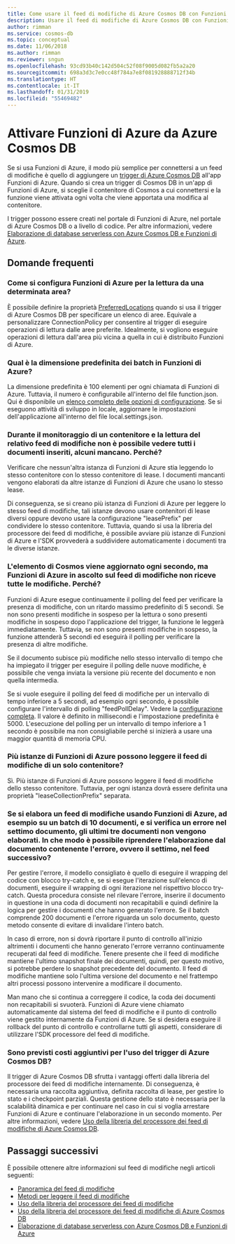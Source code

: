 ```yaml
---
title: Come usare il feed di modifiche di Azure Cosmos DB con Funzioni di Azure
description: Usare il feed di modifiche di Azure Cosmos DB con Funzioni di Azure
author: rimman
ms.service: cosmos-db
ms.topic: conceptual
ms.date: 11/06/2018
ms.author: rimman
ms.reviewer: sngun
ms.openlocfilehash: 93cd93b40c142d504c52f08f9005d082fb5a2a20
ms.sourcegitcommit: 698a3d3c7e0cc48f784a7e8f081928888712f34b
ms.translationtype: HT
ms.contentlocale: it-IT
ms.lasthandoff: 01/31/2019
ms.locfileid: "55469482"
---
```

# <a name="trigger-azure-functions-from-azure-cosmos-db"></a>Attivare Funzioni di Azure da Azure Cosmos DB

Se si usa Funzioni di Azure, il modo più semplice per connettersi a un feed di modifiche è quello di aggiungere un [trigger di Azure Cosmos DB](../azure-functions/functions-bindings-cosmosdb-v2.md#trigger) all'app Funzioni di Azure. Quando si crea un trigger di Cosmos DB in un'app di Funzioni di Azure, si sceglie il contenitore di Cosmos a cui connettersi e la funzione viene attivata ogni volta che viene apportata una modifica al contenitore.

I trigger possono essere creati nel portale di Funzioni di Azure, nel portale di Azure Cosmos DB o a livello di codice. Per altre informazioni, vedere [Elaborazione di database serverless con Azure Cosmos DB e Funzioni di Azure](serverless-computing-database.md).

## <a name="frequently-asked-questions"></a>Domande frequenti

### <a name="how-can-i-configure-azure-functions-to-read-from-a-particular-region"></a>Come si configura Funzioni di Azure per la lettura da una determinata area?

È possibile definire la proprietà [PreferredLocations](https://docs.microsoft.com/dotnet/api/microsoft.azure.documents.client.connectionpolicy.preferredlocations?view=azure-dotnet#Microsoft_Azure_Documents_Client_ConnectionPolicy_PreferredLocations) quando si usa il trigger di Azure Cosmos DB per specificare un elenco di aree. Equivale a personalizzare ConnectionPolicy per consentire al trigger di eseguire operazioni di lettura dalle aree preferite. Idealmente, si vogliono eseguire operazioni di lettura dall'area più vicina a quella in cui è distribuito Funzioni di Azure.

### <a name="what-is-the-default-size-of-batches-in-azure-functions"></a>Qual è la dimensione predefinita dei batch in Funzioni di Azure?

La dimensione predefinita è 100 elementi per ogni chiamata di Funzioni di Azure. Tuttavia, il numero è configurabile all'interno del file function.json. Qui è disponibile un [elenco completo delle opzioni di configurazione](../azure-functions/functions-bindings-cosmosdb-v2.md#trigger---configuration). Se si eseguono attività di sviluppo in locale, aggiornare le impostazioni dell'applicazione all'interno del file local.settings.json.

### <a name="i-am-monitoring-a-container-and-reading-its-change-feed-however-i-dont-get-all-the-inserted-documents-some-items-are-missing"></a>Durante il monitoraggio di un contenitore e la lettura del relativo feed di modifiche non è possibile vedere tutti i documenti inseriti, alcuni mancano. Perché?

Verificare che nessun'altra istanza di Funzioni di Azure stia leggendo lo stesso contenitore con lo stesso contenitore di lease. I documenti mancanti vengono elaborati da altre istanze di Funzioni di Azure che usano lo stesso lease.

Di conseguenza, se si creano più istanza di Funzioni di Azure per leggere lo stesso feed di modifiche, tali istanze devono usare contenitori di lease diversi oppure devono usare la configurazione "leasePrefix" per condividere lo stesso contenitore. Tuttavia, quando si usa la libreria del processore dei feed di modifiche, è possibile avviare più istanze di Funzioni di Azure e l'SDK provvederà a suddividere automaticamente i documenti tra le diverse istanze.

### <a name="azure-cosmos-item-is-updated-every-second-and-i-dont-get-all-the-changes-in-azure-functions-listening-to-change-feed"></a>L'elemento di Cosmos viene aggiornato ogni secondo, ma Funzioni di Azure in ascolto sul feed di modifiche non riceve tutte le modifiche. Perché?

Funzioni di Azure esegue continuamente il polling del feed per verificare la presenza di modifiche, con un ritardo massimo predefinito di 5 secondi. Se non sono presenti modifiche in sospeso per la lettura o sono presenti modifiche in sospeso dopo l'applicazione del trigger, la funzione le leggerà immediatamente. Tuttavia, se non sono presenti modifiche in sospeso, la funzione attenderà 5 secondi ed eseguirà il polling per verificare la presenza di altre modifiche.

Se il documento subisce più modifiche nello stesso intervallo di tempo che ha impiegato il trigger per eseguire il polling delle nuove modifiche, è possibile che venga inviata la versione più recente del documento e non quella intermedia.

Se si vuole eseguire il polling del feed di modifiche per un intervallo di tempo inferiore a 5 secondi, ad esempio ogni secondo, è possibile configurare l'intervallo di polling "feedPollDelay". Vedere la [configurazione completa](https://docs.microsoft.com/dotnet/api/microsoft.azure.documents.client.connectionpolicy.preferredlocations?view=azure-dotnet#Microsoft_Azure_Documents_Client_ConnectionPolicy_PreferredLocations). Il valore è definito in millisecondi e l'impostazione predefinita è 5000. L'esecuzione del polling per un intervallo di tempo inferiore a 1 secondo è possibile ma non consigliabile perché si inizierà a usare una maggior quantità di memoria CPU.

### <a name="can-multiple-azure-functions-read-one-containers-change-feed"></a>Più istanze di Funzioni di Azure possono leggere il feed di modifiche di un solo contenitore?

Sì. Più istanze di Funzioni di Azure possono leggere il feed di modifiche dello stesso contenitore. Tuttavia, per ogni istanza dovrà essere definita una proprietà "leaseCollectionPrefix" separata.

### <a name="if-i-am-processing-change-feed-by-using-azure-functions-in-a-batch-of-10-documents-and-i-get-an-error-at-seventh-document-in-that-case-the-last-three-documents-are-not-processed-how-can-i-start-processing-from-the-failed-document-ie-seventh-document-in-my-next-feed"></a>Se si elabora un feed di modifiche usando Funzioni di Azure, ad esempio su un batch di 10 documenti, e si verifica un errore nel settimo documento, gli ultimi tre documenti non vengono elaborati. In che modo è possibile riprendere l'elaborazione dal documento contenente l'errore, ovvero il settimo, nel feed successivo?

Per gestire l'errore, il modello consigliato è quello di eseguire il wrapping del codice con blocco try-catch e, se si esegue l'iterazione sull'elenco di documenti, eseguire il wrapping di ogni iterazione nel rispettivo blocco try-catch. Questa procedura consiste nel rilevare l'errore, inserire il documento in questione in una coda di documenti non recapitabili e quindi definire la logica per gestire i documenti che hanno generato l'errore. Se il batch comprende 200 documenti e l'errore riguarda un solo documento, questo metodo consente di evitare di invalidare l'intero batch.

In caso di errore, non si dovrà riportare il punto di controllo all'inizio altrimenti i documenti che hanno generato l'errore verranno continuamente recuperati dal feed di modifiche. Tenere presente che il feed di modifiche mantiene l'ultimo snapshot finale dei documenti, quindi, per questo motivo, si potrebbe perdere lo snapshot precedente del documento. Il feed di modifiche mantiene solo l'ultima versione del documento e nel frattempo altri processi possono intervenire a modificare il documento.

Man mano che si continua a correggere il codice, la coda dei documenti non recapitabili si svuoterà. Funzioni di Azure viene chiamato automaticamente dal sistema del feed di modifiche e il punto di controllo viene gestito internamente da Funzioni di Azure. Se si desidera eseguire il rollback del punto di controllo e controllarne tutti gli aspetti, considerare di utilizzare l'SDK processore del feed di modifiche.

### <a name="are-there-any-extra-costs-for-using-the-azure-cosmos-db-trigger"></a>Sono previsti costi aggiuntivi per l'uso del trigger di Azure Cosmos DB?

Il trigger di Azure Cosmos DB sfrutta i vantaggi offerti dalla libreria del processore dei feed di modifiche internamente. Di conseguenza, è necessaria una raccolta aggiuntiva, definita raccolta di lease, per gestire lo stato e i checkpoint parziali. Questa gestione dello stato è necessaria per la scalabilità dinamica e per continuare nel caso in cui si voglia arrestare Funzioni di Azure e continuare l'elaborazione in un secondo momento. Per altre informazioni, vedere [Uso della libreria del processore dei feed di modifiche di Azure Cosmos DB](change-feed-processor.md).

## <a name="next-steps"></a>Passaggi successivi

È possibile ottenere altre informazioni sul feed di modifiche negli articoli seguenti:

* [Panoramica del feed di modifiche](change-feed.md)
* [Metodi per leggere il feed di modifiche](read-change-feed.md)
* [Uso della libreria del processore dei feed di modifiche](change-feed-processor.md)
* [Uso della libreria del processore dei feed di modifiche di Azure Cosmos DB](change-feed-processor.md)
* [Elaborazione di database serverless con Azure Cosmos DB e Funzioni di Azure](serverless-computing-database.md)
